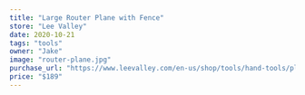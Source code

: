 ```yaml
---
title: "Large Router Plane with Fence"
store: "Lee Valley"
date: 2020-10-21
tags: "tools"
owner: "Jake"
image: "router-plane.jpg"
purchase_url: "https://www.leevalley.com/en-us/shop/tools/hand-tools/planes/router/52609-veritas-router-plane?item=05P3820"
price: "$189"
---
```

